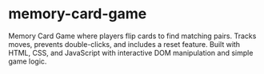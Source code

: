 # memory-card-game
Memory Card Game where players flip cards to find matching pairs. Tracks moves, prevents double-clicks, and includes a reset feature. Built with HTML, CSS, and JavaScript with interactive DOM manipulation and simple game logic.
